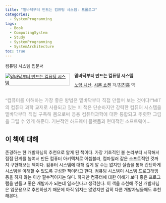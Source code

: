 ```yaml
---
title: "밑바닥부터 만드는 컴퓨팅 시스템: 프롤로그"
categories:
  - SystemProgramming
tags:
  - Book
  - ComputingSystem
  - Study
  - SystemProgramming
  - SystemArchitecture
toc: true
---
```


컴퓨팅 시스템 입문서

<div style="clear:left;text-align:left;"><div style="float:left;margin:0 15px 5px 0;"><a href="http://www.yes24.com/Product/Goods/71129079" style="display:inline-block;overflow:hidden;border:solid 1px #ccc;" target="_blank"><img style="margin:-1px;vertical-align:top;" src="http://image.yes24.com/goods/71129079/M" border="0" alt="밑바닥부터 만드는 컴퓨팅 시스템 "></a></div><div><p style="line-height:1.2em;color:#333;font-size:14px;font-weight:bold;">밑바닥부터 만드는 컴퓨팅 시스템 </p><p style="margin-top:5px;line-height:1.2em;color:#666;"><a href="http://www.yes24.com/SearchCorner/Result?domain=ALL&author_yn=Y&query=&auth_no=255462" target="_blank">노암 니산</a>, <a href="http://www.yes24.com/SearchCorner/Result?domain=ALL&author_yn=Y&query=&auth_no=255463" target="_blank">시몬 쇼켄</a> 저/<a href="http://www.yes24.com/SearchCorner/Result?domain=ALL&author_yn=Y&query=&auth_no=255464" target="_blank">김진홍</a> 역</p><p style="margin:30px 0;line-height:1.5em;text-align:justify;color:#999;font-size:15px;">“컴퓨터를 이해하는 가장 좋은 방법은 밑바닥부터 직접 만들어 보는 것이다!”MIT의 컴퓨터 과학 교재로 사용되고 있는 이 책은 단순하지만 강력한 컴퓨터 시스템을 밑바닥부터 직접 구축해 봄으로써 응용 컴퓨터과학에 대한 통합되고 뚜렷한 그림을 그릴 수 있게 해준다. 기본적인 하드웨어 플랫폼과 현대적인 소프트웨어...</p></div></div>

## 이 책에 대해
존경하는 한 개발자님의 추천으로 알게 된 책이다. 가장 기초적인 불 논리부터 시작해서 점점 단계를 높여서 만든 컴퓨터 아키텍처로 어셈블러, 컴파일러 같은 소프트적인 것까지 구현해보는 책이다. 컴퓨터 시스템에 대해 깊게 알 수는 없지만 실습을 통해 간단하게 시스템을 이해할 수 있도록 구성한 책이라고 한다. 컴퓨팅 시스템이 시스템 프로그래밍 등을 하지 않는 이상 필수적이지는 않다. 하지만 컴퓨터에 대한 이해가 보다 좋은 프로그램을 만들고 좋은 개발자가 되는데 일조한다고 생각한다. 이 책을 추천해 주신 개발자님은 입문용으로 추천하셨기 때문에 아직 읽지는 않았지만 감히 다른 개발자님들께도 추천해본다.